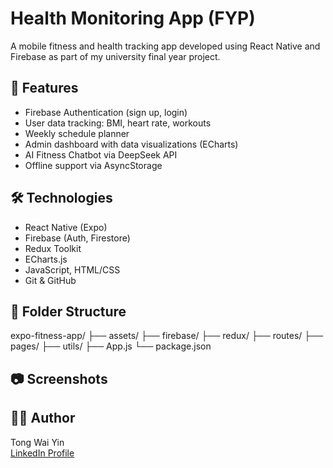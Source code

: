 # Health Monitoring App (FYP)

A mobile fitness and health tracking app developed using React Native and Firebase as part of my university final year project.

## 🚀 Features

- Firebase Authentication (sign up, login)
- User data tracking: BMI, heart rate, workouts
- Weekly schedule planner
- Admin dashboard with data visualizations (ECharts)
- AI Fitness Chatbot via DeepSeek API
- Offline support via AsyncStorage

## 🛠️ Technologies

- React Native (Expo)
- Firebase (Auth, Firestore)
- Redux Toolkit
- ECharts.js
- JavaScript, HTML/CSS
- Git & GitHub

## 📁 Folder Structure

expo-fitness-app/
├── assets/
├── firebase/
├── redux/
├── routes/
├── pages/
├── utils/
├── App.js
└── package.json

## 📷 Screenshots


## 🧑‍💻 Author

Tong Wai Yin  
[LinkedIn Profile](https://linkedin.com/in/wai-yin-tong-2977b5246)